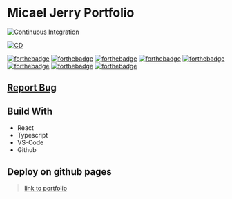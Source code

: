 # Micael Jerry Portfolio

[![Continuous Integration](https://github.com/micael-jerry/portfolio-micael-jerry/actions/workflows/CI.yml/badge.svg?branch=master)](https://github.com/micael-jerry/portfolio-micael-jerry/actions/workflows/CI.yml)

[![CD](https://github.com/micael-jerry/portfolio-micael-jerry/actions/workflows/CD.yml/badge.svg?branch=master)](https://github.com/micael-jerry/portfolio-micael-jerry/actions/workflows/CD.yml)

[![forthebadge](https://forthebadge.com/images/featured/featured-built-with-love.svg)](https://forthebadge.com)
[![forthebadge](https://forthebadge.com/images/badges/made-with-react.svg)](https://forthebadge.com)
[![forthebadge](https://forthebadge.com/images/badges/made-with-typescript.svg)](https://forthebadge.com)
[![forthebadge](https://forthebadge.com/images/badges/built-by-developers.svg)](https://forthebadge.com)
[![forthebadge](https://forthebadge.com/images/badges/powered-by-coders-sweat.svg)](https://forthebadge.com)
[![forthebadge](https://forthebadge.com/images/badges/uses-brains.svg)](https://forthebadge.com)
[![forthebadge](https://forthebadge.com/images/badges/works-on-my-machine.svg)](https://forthebadge.com)
[![forthebadge](https://forthebadge.com/images/badges/code-it-break-it.svg)](https://forthebadge.com)

## [Report Bug](https://github.com/micael-jerry/portfolio-micael-jerry/issues)

## Build With

- React
- Typescript
- VS-Code
- Github

## Deploy on github pages

> [link to portfolio](https://micael-jerry.github.io/portfolio-micael-jerry/)
